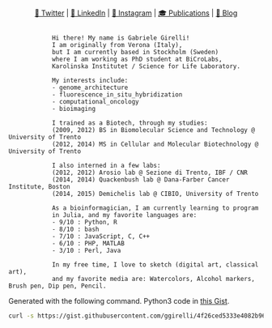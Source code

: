 <p align="center">
  <!-- replace emojis+text with svgs --> 
  <a style="border-radius: 50%;" href="https://twitter.com/GirelliGabriele" target="_blank" title="GirelliGabriele">🐥 Twitter</a> |
  <a style="border-radius: 50%;" href="https://www.linkedin.com/in/ggirelli" target="_blank" title="ggirelli">👔 LinkedIn</a> |
  <a style="border-radius: 50%;" href="https://www.instagram.com/ggirelli" target="_blank" title="ggirelli">🎨 Instagram</a> |
  <a style="border-radius: 50%;" href="https://scholar.google.se/citations?user=doYZ7JgAAAAJ" target="_blank" title="Google Scholar">🎓 Publications</a> |
  <a style="border-radius: 50%;" href="https://ggirelli.info/blog/" target="_blank" title="Filopoe">🚀 Blog</a>
</p>

```

            Hi there! My name is Gabriele Girelli!
            I am originally from Verona (Italy),
            but I am currently based in Stockholm (Sweden)
            where I am working as PhD student at BiCroLabs,
            Karolinska Institutet / Science for Life Laboratory.

            My interests include:
            - genome_architecture
            - fluorescence_in_situ_hybridization
            - computational_oncology
            - bioimaging

            I trained as a Biotech, through my studies:
            (2009, 2012) BS in Biomolecular Science and Technology @ University of Trento
            (2012, 2014) MS in Cellular and Molecular Biotechnology @ University of Trento

            I also interned in a few labs:
            (2012, 2012) Arosio lab @ Sezione di Trento, IBF / CNR
            (2014, 2014) Quackenbush lab @ Dana-Farber Cancer Institute, Boston
            (2014, 2015) Demichelis lab @ CIBIO, University of Trento

            As a bioinformagician, I am currently learning to program
            in Julia, and my favorite languages are:
            - 9/10 : Python, R
            - 8/10 : bash
            - 7/10 : JavaScript, C, C++
            - 6/10 : PHP, MATLAB
            - 3/10 : Perl, Java

            In my free time, I love to sketch (digital art, classical art),
            and my favorite media are: Watercolors, Alcohol markers, Brush pen, Dip pen, Pencil.

```
Generated with the following command. Python3 code in [this Gist](https://gist.githubusercontent.com/ggirelli/4f26ced5333e4082b969b56923426125/).
```bash
curl -s https://gist.githubusercontent.com/ggirelli/4f26ced5333e4082b969b56923426125/raw/97956203674004fc05083ca3d830c4ec95b47cc0/short_cv.py | python3
```
